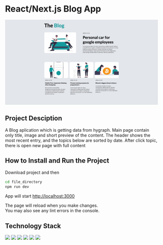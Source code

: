 # React/Next.js Blog App

![alt text](https://github.com/pokrywa1/react-blog/blob/main/preview.png?raw=true)

## Project Desciption

A Blog aplication which is getting data from hygraph. Main page contain only title, image and short preview of the content. The header shows the most recent entry, and the topics below are sorted by date. After click topic, there is open new page with full content


## How to Install and Run the Project

Download project and then

```zsh
cd file_directory
npm run dev
```
App will start [http://localhost:3000](http://localhost:3000)

The page will reload when you make changes.\
You may also see any lint errors in the console.

## Technology Stack

<div classes='display:flex'>
  <img src="https://img.shields.io/badge/next.js-000000?style=for-the-badge&logo=nextdotjs&logoColor=white" />
  <img src="https://img.shields.io/badge/React-20232A?style=for-the-badge&logo=react&logoColor=61DAFB" />
 <img src="https://img.shields.io/badge/GraphQl-E10098?style=for-the-badge&logo=graphql&logoColor=white" />
 <img src="https://img.shields.io/badge/JavaScript-323330?style=for-the-badge&logo=javascript&logoColor=F7DF1E" />

<img src="https://img.shields.io/badge/HTML5-E34F26?style=for-the-badge&logo=html5&logoColor=white" />
<img src="https://img.shields.io/badge/CSS3-1572B6?style=for-the-badge&logo=css3&logoColor=white" />
  </div>

